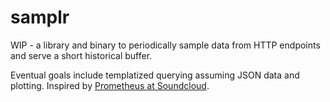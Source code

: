 # samplr
WIP - a library and binary to periodically sample data from HTTP endpoints and serve a short historical buffer.

Eventual goals include templatized querying assuming JSON data and plotting. Inspired by 
[Prometheus at Soundcloud](https://developers.soundcloud.com/blog/prometheus-monitoring-at-soundcloud]).
